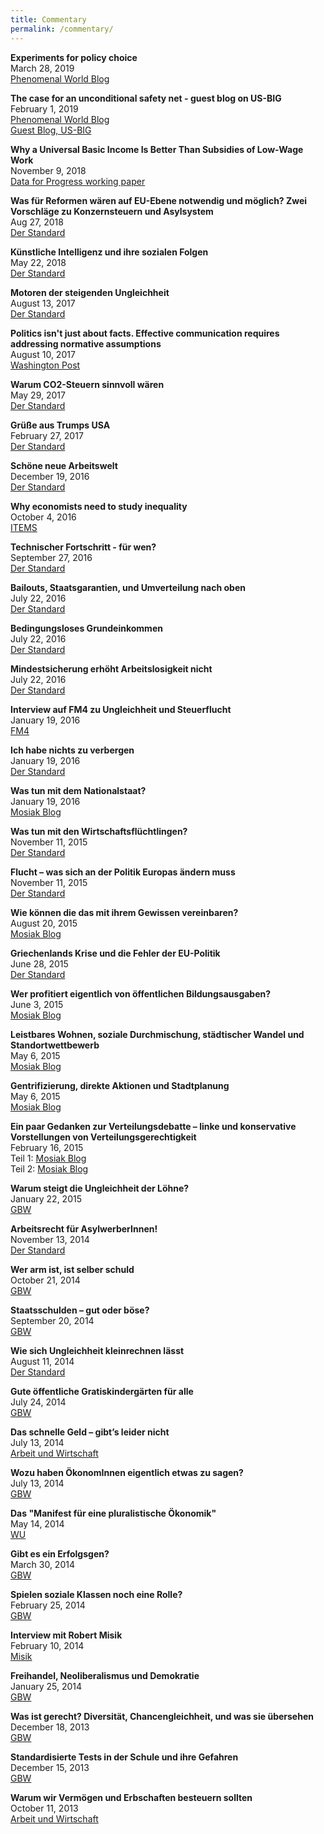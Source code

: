 ```yaml
---
title: Commentary
permalink: /commentary/
---
```


**Experiments for policy choice**  
  March 28, 2019  
  [Phenomenal World Blog](https://phenomenalworld.org/metaresearch/experiments-for-policy-choice)  

**The case for an unconditional safety net - guest blog on US-BIG**  
  February 1, 2019  
  [Phenomenal World Blog](https://phenomenalworld.org/guaranteed-income/the-case-for-an-unconditional-safety-net)  
  [Guest Blog, US-BIG](https://usbig.net/guest-blog-the-case-for-an-unconditional-safety-net/)  

**Why a Universal Basic Income Is Better Than Subsidies of Low-Wage Work**  
  November 9, 2018  
  [Data for Progress working paper](http://filesforprogress.org/pdfs/UBI_EITC_Kasy_DFP_Working_Paper.pdf)   
  
  
**Was für Reformen wären auf EU-Ebene notwendig und möglich? Zwei Vorschläge zu Konzernsteuern und Asylsystem**  
  Aug 27, 2018  
  [Der Standard](https://derstandard.at/2000086080544/In-der-EU-kann-es-unter-Wiens-Vorsitz-flutschen)


**Künstliche Intelligenz und ihre sozialen Folgen**  
  May 22, 2018  
  [Der Standard](https://derstandard.at/2000080183461/Wie-fair-ist-die-Zuckerberg-Maschine)
  
**Motoren der steigenden Ungleichheit**  
  August 13, 2017  
  [Der Standard](http://derstandard.at/2000062619018/Die-Motoren-der-steigenden-Ungleichheit) 
  
**Politics isn't just about facts. Effective communication requires addressing normative assumptions**  
  August 10, 2017  
  [Washington Post](https://www.washingtonpost.com/news/posteverything/wp/2017/08/10/liberals-are-terrible-at-arguing-with-conservatives-heres-how-they-can-get-better/) 
  
**Warum CO2-Steuern sinnvoll wären**  
  May 29, 2017  
  [Der Standard](http://derstandard.at/2000058308640/Erderwaermung-warumCO2-Steuern-sinnvoll-waeren) 
  
**Grüße aus Trumps USA**  
  February 27, 2017  
  [Der Standard](http://derstandard.at/2000053111562/Gruesse-aus-Trumps-USA)
  
**Schöne neue Arbeitswelt**  
  December 19, 2016  
  [Der Standard](http://derstandard.at/2000049509211/Schoene-neue-Arbeitswelt)
  
**Why economists need to study inequality**  
  October 4, 2016  
  [ITEMS](http://items.ssrc.org/normative-individualism-and-research-on-inequality/)
  
**Technischer Fortschritt - für wen?**  
  September 27, 2016  
  [Der Standard](http://derstandard.at/2000044956439/Technischer-Fortschritt-fuer-wen)
  
**Bailouts, Staatsgarantien, und Umverteilung nach oben**  
  July 22, 2016  
  [Der Standard](http://derstandard.at/2000041543691/Die-verschwiegene-Umverteilung-nach-oben)
  
**Bedingungsloses Grundeinkommen**  
  July 22, 2016  
  [Der Standard](http://derstandard.at/2000038998237/Bedingungsloses-Grundeinkommen-Notwendigkeit-Utopie-oder-Verschwoerung)
  
**Mindestsicherung erhöht Arbeitslosigkeit nicht**  
  July 22, 2016  
  [Der Standard](http://derstandard.at/2000031656483/Warum-Mindestsicherung-Arbeitslosigkeit-nicht-erhoeht)
  
**Interview auf FM4 zu Ungleichheit und Steuerflucht**  
  January 19, 2016  
  [FM4](http://fm4.orf.at/player/20160118/CO/181415)
  
**Ich habe nichts zu verbergen**  
  January 19, 2016  
  [Der Standard](http://derstandard.at/2000029197395/Datenschutz-Ich-habe-nichts-zu-verbergen)

**Was tun mit dem Nationalstaat?**  
  January 19, 2016  
  [Mosiak Blog](https://mosaik-blog.at/teil-i-nationalstaat-und-internationale-institutionen-aus-linker-perspektive/)
  

**Was tun mit den Wirtschaftsflüchtlingen?**  
  November 11, 2015  
  [Der Standard](http://derstandard.at/2000024645613/Was-tun-mit-den-Wirtschaftsfluechtlingen)
  
**Flucht – was sich an der Politik Europas ändern muss**  
  November 11, 2015  
  [Der Standard](http://derstandard.at/2000022429210/Flucht-was-sich-an-der-Politik-Europas-aendern-muss)

**Wie können die das mit ihrem Gewissen vereinbaren?**  
  August 20, 2015  
  [Mosiak Blog](https://mosaik-blog.at/wie-koennen-die-das-mit-ihrem-gewissen-vereinbaren/)
  
**Griechenlands Krise und die Fehler der EU-Politik**  
  June 28, 2015  
  [Der Standard](http://derstandard.at/2000018178209/Griechenlands-Krise-und-die-Fehler-der-EU-Politik)
  
**Wer profitiert eigentlich von öffentlichen Bildungsausgaben?**  
  June 3, 2015  
  [Mosiak Blog](https://mosaik-blog.at/wer-profitiert-eigentlich-von-oeffentlichen-bildungsausgaben/)
  
**Leistbares Wohnen, soziale Durchmischung, städtischer Wandel und Standortwettbewerb**  
  May 6, 2015  
  [Mosiak Blog](https://mosaik-blog.at/wohnen-gentrifizierung-stadt/)
  
**Gentrifizierung, direkte Aktionen und Stadtplanung**  
  May 6, 2015  
  [Mosiak Blog](https://mosaik-blog.at/schwerpunkt-wohnen-i-gentrifizierung-direkte-aktionen-und-stadtplanung/)
  
**Ein paar Gedanken zur Verteilungsdebatte – linke und konservative Vorstellungen von Verteilungsgerechtigkeit**  
  February 16, 2015  
  Teil 1: [Mosiak Blog](https://mosaik-blog.at/ein-paar-gedanken-zur-verteilungsdebatte-linke-und-konservative-vorstellungen-von-verteilungsgerechtigkeit-teil-1/)  
  Teil 2: [Mosiak Blog](https://mosaik-blog.at/ein-paar-gedanken-zur-verteilungsdebatte-vorstellungen-von-verteilungsgerechtigkeit-teil-2/)  

**Warum steigt die Ungleichheit der Löhne?**  
  January 22, 2015  
  [GBW](https://www.gbw.at/index.php?id=153&tx_ongbw_pi1%5Barticle%5D=10940&cHash=1c8842448e0d19b49526b14c56366dee)

**Arbeitsrecht für AsylwerberInnen!**  
  November 13, 2014  
  [Der Standard](http://derstandard.at/2000007929004/Warum-Asylwerber-Arbeitserlaubnis-erhalten-sollten)

**Wer arm ist, ist selber schuld**  
  October 21, 2014  
  [GBW](https://www.gbw.at/index.php?id=153&tx_ongbw_pi1%5Barticle%5D=10881&cHash=b73a7a742fe5c3fda826b70405a0000e)

**Staatsschulden – gut oder böse?**  
  September 20, 2014  
  [GBW](https://www.gbw.at/index.php?id=153&tx_ongbw_pi1%5Barticle%5D=10819&cHash=e00e81751ab1016bdad24c68240cd4aa)

**Wie sich Ungleichheit kleinrechnen lässt**  
  August 11, 2014  
  [Der Standard](http://derstandard.at/2000004031848/Wie-sich-Ungleichheit-kleinrechnen-laesst)

**Gute öffentliche Gratiskindergärten für alle**  
  July 24, 2014  
  [GBW](https://www.gbw.at/index.php?id=153&tx_ongbw_pi1%5Barticle%5D=10788&cHash=0b736d2f8494c198364a725a78ed6605)

**Das schnelle Geld – gibt’s leider nicht**  
  July 13, 2014  
  [Arbeit und Wirtschaft](https://awblog.at/das-schnelle-geld-gibts-leider-nicht/)

**Wozu haben ÖkonomInnen eigentlich etwas zu sagen?**  
  July 13, 2014  
  [GBW](https://www.gbw.at/index.php?id=153&tx_ongbw_pi1%5Barticle%5D=10707&cHash=ddeb1862f87da6e2f1d7272d189a6753)

**Das "Manifest für eine pluralistische Ökonomik"**  
  May 14, 2014  
  [WU](https://www.wu.ac.at/fileadmin/wu/d/economics/export_vwz_neu/Standpunkte/standpunkte12_05-2014.pdf)

**Gibt es ein Erfolgsgen?**  
  March 30, 2014  
  [GBW](https://www.gbw.at/index.php?id=153&tx_ongbw_pi1%5Barticle%5D=10588&cHash=6a7602d4fc691dc12b1c01f73dcd83d6)

**Spielen soziale Klassen noch eine Rolle?**  
  February 25, 2014  
  [GBW](https://www.gbw.at/index.php?id=153&tx_ongbw_pi1%5Barticle%5D=10525&cHash=79616061020d9f31e019ecde94e43826)

**Interview mit Robert Misik**  
  February 10, 2014  
  [Misik](http://www.misik.at/sonstige/die-vernichtung-des-sozialstaats-das-ist-reine-ideologie.php)

**Freihandel, Neoliberalismus und Demokratie**  
  January 25, 2014  
  [GBW](https://www.gbw.at/index.php?id=153&tx_ongbw_pi1%5Barticle%5D=10493&cHash=6700688daa7dccbdeac0e8c0c1584791)

**Was ist gerecht? Diversität, Chancengleichheit, und was sie übersehen**  
  December 18, 2013  
  [GBW](https://www.gbw.at/index.php?id=153&tx_ongbw_pi1%5Barticle%5D=10434&cHash=751904d04a719822871833cedf1847ab)

**Standardisierte Tests in der Schule und ihre Gefahren**  
  December 15, 2013  
  [GBW](https://www.gbw.at/index.php?id=153&tx_ongbw_pi1%5Barticle%5D=10400&cHash=c0a74527a9ed8a07a913580c25647b45)

**Warum wir Vermögen und Erbschaften besteuern sollten**  
  October 11, 2013  
  [Arbeit und Wirtschaft](https://awblog.at/warum-wir-vermoegen-und-erbschaften-besteuern-sollten/)



